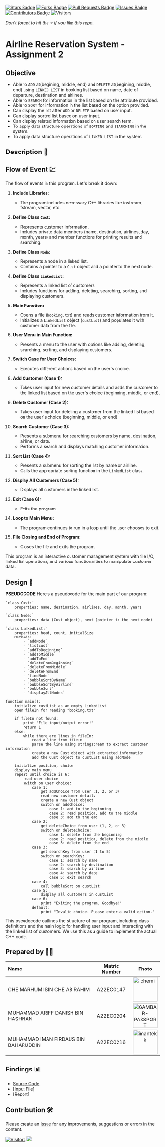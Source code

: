 [![Stars Badge](https://img.shields.io/github/stars/jjn7702/SECJ2013-DSA)](https://github.com/jjn7702/SECJ2013-DSA/Submission/Sample/stargazers)
[![Forks Badge](https://img.shields.io/github/forks/jjn7702/SECJ2013-DSA)](https://github.com/jjn7702/SECJ2013-DSA/Submission/Sample/network/members)
[![Pull Requests Badge](https://img.shields.io/github/issues-pr/jjn7702/SECJ2013-DSA)](https://github.com/jjn7702/SECJ2013-DSA/Submission/Sample/pulls)
[![Issues Badge](https://img.shields.io/github/issues/jjn7702/SECJ2013-DSA)](https://github.com/jjn7702/SECJ2013-DSA/Submission/Sample/issues)
[![Contributors Badge](https://img.shields.io/github/contributors/jjn7702/SECJ2013-DSA?color=2b9348)](https://github.com/jjn7702/SECJ2013-DSA/Submission/Sample/graphs/contributors)
![Visitors](https://api.visitorbadge.io/api/visitors?path=https%3A%2F%2Fgithub.com%2Fjjn7702%2FSECJ2013-DSA%2FSubmission%2FSample&labelColor=%23d9e3f0&countColor=%23697689&style=flat)

_Don't forget to hit the :star: if you like this repo._

# Airline Reservation System - Assignment 2
## Objective
- Able to `ADD` at(begining, middle, end) and `DELETE` at(begining, middle, end) using `LINKED LIST` 
  in booking list based on name, date of departure, destination and airlines.
- Able to `SEARCH` for information in the list based on the attribute provided.
- Able to `SORT` for information in the list based on the option provided.
- Can display the list after `ADD` or `DELETE` based on user input.
- Can display sorted list based on user input.
- Can display related information based on user search term.
- To apply data structure operations of `SORTING` and `SEARCHING` in the system.
- To apply data structure operations of `LINKED LIST` in the system.


## Description 📝


## Flow of Event 💹
The flow of events in this program. Let's break it down:

1. **Include Libraries:**
   - The program includes necessary C++ libraries like iostream, fstream, vector, etc.

2. **Define Class `Cust`:**
   - Represents customer information.
   - Includes private data members (name, destination, airlines, day, month, years) and member functions for printing results and searching.

3. **Define Class `Node`:**
   - Represents a node in a linked list.
   - Contains a pointer to a `Cust` object and a pointer to the next node.

4. **Define Class `LinkedList`:**
   - Represents a linked list of customers.
   - Includes functions for adding, deleting, searching, sorting, and displaying customers.

5. **Main Function:**
   - Opens a file (`booking.txt`) and reads customer information from it.
   - Initializes a `LinkedList` object (`custList`) and populates it with customer data from the file.

6. **User Menu in Main Function:**
   - Presents a menu to the user with options like adding, deleting, searching, sorting, and displaying customers.

7. **Switch Case for User Choices:**
   - Executes different actions based on the user's choice.

8. **Add Customer (Case 1):**
   - Takes user input for new customer details and adds the customer to the linked list based on the user's choice (beginning, middle, or end).

9. **Delete Customer (Case 2):**
   - Takes user input for deleting a customer from the linked list based on the user's choice (beginning, middle, or end).

10. **Search Customer (Case 3):**
    - Presents a submenu for searching customers by name, destination, airline, or date.
    - Performs a search and displays matching customer information.

11. **Sort List (Case 4):**
    - Presents a submenu for sorting the list by name or airline.
    - Calls the appropriate sorting function in the `LinkedList` class.

12. **Display All Customers (Case 5):**
    - Displays all customers in the linked list.

13. **Exit (Case 6):**
    - Exits the program.

14. **Loop to Main Menu:**
    - The program continues to run in a loop until the user chooses to exit.

15. **File Closing and End of Program:**
    - Closes the file and exits the program.

This program is an interactive customer management system with file I/O, linked list operations, and various functionalities to manipulate customer data.


## Design 🎨

**PSEUDOCODE**
Here's a pseudocode for the main part of our program:

```plaintext
`class Cust:`
    properties: name, destination, airlines, day, month, years

`class Node:`
    properties: data (Cust object), next (pointer to the next node)

`class LinkedList:`
    properties: head, count, initialSize
    Methods: 
        - `addNode`
        - `listcust`
        - `addToBeginning`
        - `addToMiddle`
        - `addToEnd`
        - `deleteFromBeginning`
        - `deleteFromMiddle`
        - `deleteFromEnd`
        - `findNode`
        - `bubbleSortByName`
        - `bubbleSortByAirline`
        - `bubbleSort`
        - `displayAllNodes`

function main():
    initialize custList as an empty LinkedList
    open fileIn for reading "booking.txt"

    if fileIn not found:
        print "File input/output error!"
        return 1
    else:
        while there are lines in fileIn:
            read a line from fileIn
            parse the line using stringstream to extract customer information
            create a new Cust object with extracted information
            add the Cust object to custList using addNode

    initialize position, choice
    display main menu
    repeat until choice is 6:
        read user choice
        switch on user choice:
            case 1:
                get addChoice from user (1, 2, or 3)
                read new customer details
                create a new Cust object
                switch on addChoice:
                    case 1: add to the beginning
                    case 2: read position, add to the middle
                    case 3: add to the end
            case 2:
                get deleteChoice from user (1, 2, or 3)
                switch on deleteChoice:
                    case 1: delete from the beginning
                    case 2: read position, delete from the middle
                    case 3: delete from the end
            case 3:
                get searchKey from user (1 to 5)
                switch on searchKey:
                    case 1: search by name
                    case 2: search by destination
                    case 3: search by airline
                    case 4: search by date
                    case 5: exit search
            case 4:
                call bubbleSort on custList
            case 5:
                display all customers in custList
            case 6:
                print "Exiting the program. Goodbye!"
            default:
                print "Invalid choice. Please enter a valid option."
```

This pseudocode outlines the structure of our program, including class definitions and the main logic for handling user input and interacting with the linked list of customers. We use this as a guide to implement the actual C++ code.


## Prepared by 🧑‍💻

| Name             | Matric Number | Photo                                                         |
| :---------------- | :-------------: | :------------------------------------------------------------: |
| CHE MARHUMI BIN CHE AB RAHIM   | A22EC0147|<a href="https://imgbb.com/"><img src="https://i.ibb.co/hg1vSKm/chemi.jpg" alt="chemi" border="0" width="80" height="80"></a>      |
| MUHAMMAD ARIFF DANISH BIN HASHNAN       | A22EC0204      | <a href="https://ibb.co/CJ4Z8yv"><img src="https://i.ibb.co/gvQp98w/GAMBAR-PASSPORT.jpg" alt="GAMBAR-PASSPORT" width="80" height="80" border="0"></a>  |
| MUHAMMAD IMAN FIRDAUS BIN BAHARUDDIN       | A22EC0216       |<a href="https://imgbb.com/"><img src="https://i.ibb.co/yYcSd4R/imantekk.jpg" alt="imantekk" border="0" width="80" height="80"></a>       |


## Findings 📊

- [Source Code](./Source-code/Assg2.cpp)
- [Input File]
- [Report]

## Contribution 🛠️
Please create an [Issue](https://github.com/jjn7702/SECJ2013-DSA/Submission/Sample/issues) for any improvements, suggestions or errors in the content.

[![Visitors](https://api.visitorbadge.io/api/visitors?path=https%3A%2F%2Fgithub.com%2Fjjn7702&labelColor=%23697689&countColor=%23555555&style=plastic)](https://visitorbadge.io/status?path=https%3A%2F%2Fgithub.com%2Fjjn7702)
![](https://hit.yhype.me/github/profile?user_id=81284918)


